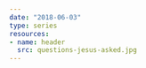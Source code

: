 ```yaml
---
date: "2018-06-03"
type: series
resources: 
- name: header
  src: questions-jesus-asked.jpg
---
```



